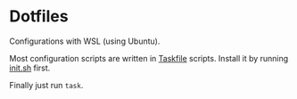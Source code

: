# Dotfiles

Configurations with WSL (using Ubuntu).

Most configuration scripts are written in [Taskfile]("https://github.com/go-task/task") scripts. Install it by running [init.sh](./init.sh) first.

Finally just run `task`.
